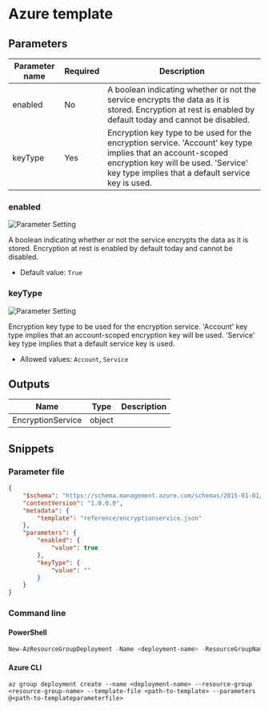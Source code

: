 # Azure template

## Parameters

Parameter name | Required | Description
-------------- | -------- | -----------
enabled        | No       | A boolean indicating whether or not the service encrypts the data as it is stored. Encryption at rest is enabled by default today and cannot be disabled.
keyType        | Yes      | Encryption key type to be used for the encryption service. 'Account' key type implies that an account-scoped encryption key will be used. 'Service' key type implies that a default service key is used.

### enabled

![Parameter Setting](https://img.shields.io/badge/parameter-optional-green?style=flat-square)

A boolean indicating whether or not the service encrypts the data as it is stored. Encryption at rest is enabled by default today and cannot be disabled.

- Default value: `True`

### keyType

![Parameter Setting](https://img.shields.io/badge/parameter-required-orange?style=flat-square)

Encryption key type to be used for the encryption service. 'Account' key type implies that an account-scoped encryption key will be used. 'Service' key type implies that a default service key is used.

- Allowed values: `Account`, `Service`

## Outputs

Name | Type | Description
---- | ---- | -----------
EncryptionService | object |

## Snippets

### Parameter file

```json
{
    "$schema": "https://schema.management.azure.com/schemas/2015-01-01/deploymentParameters.json#",
    "contentVersion": "1.0.0.0",
    "metadata": {
        "template": "reference/encryptionservice.json"
    },
    "parameters": {
        "enabled": {
            "value": true
        },
        "keyType": {
            "value": ""
        }
    }
}
```

### Command line

#### PowerShell

```powershell
New-AzResourceGroupDeployment -Name <deployment-name> -ResourceGroupName <resource-group-name> -TemplateFile <path-to-template> -TemplateParameterFile <path-to-templateparameter>
```

#### Azure CLI

```text
az group deployment create --name <deployment-name> --resource-group <resource-group-name> --template-file <path-to-template> --parameters @<path-to-templateparameterfile>
```
